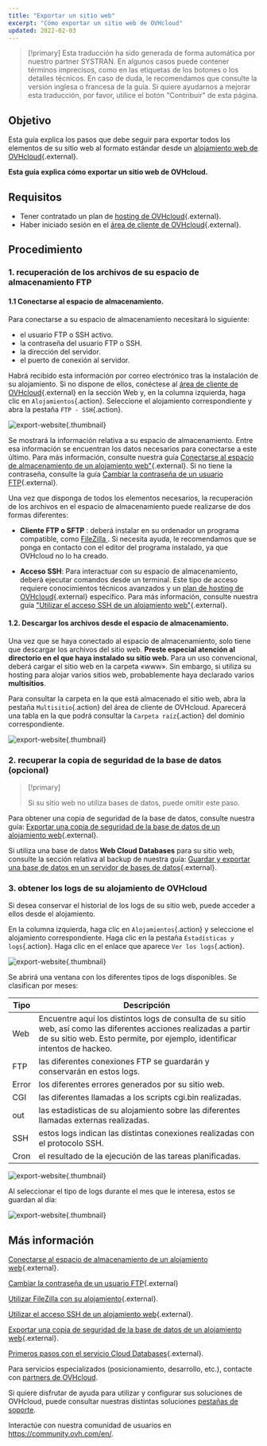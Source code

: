 ```yaml
---
title: "Exportar un sitio web"
excerpt: "Cómo exportar un sitio web de OVHcloud"
updated: 2022-02-03
---
```


> [!primary]
> Esta traducción ha sido generada de forma automática por nuestro partner SYSTRAN. En algunos casos puede contener términos imprecisos, como en las etiquetas de los botones o los detalles técnicos. En caso de duda, le recomendamos que consulte la versión inglesa o francesa de la guía. Si quiere ayudarnos a mejorar esta traducción, por favor, utilice el botón "Contribuir" de esta página.
>

## Objetivo

Esta guía explica los pasos que debe seguir para exportar todos los elementos de su sitio web al formato estándar desde un [alojamiento web de OVHcloud](https://www.ovhcloud.com/fr/web-hosting/){.external}.

**Esta guía explica cómo exportar un sitio web de OVHcloud.**

## Requisitos

- Tener contratado un plan de [hosting de OVHcloud](https://www.ovhcloud.com/es-es/web-hosting/){.external}.
- Haber iniciado sesión en el [área de cliente de OVHcloud](https://www.ovh.com/auth/?action=gotomanager&from=https://www.ovh.es/&ovhSubsidiary=es){.external}.

## Procedimiento

### 1. recuperación de los archivos de su espacio de almacenamiento FTP

#### 1.1 Conectarse al espacio de almacenamiento.

Para conectarse a su espacio de almacenamiento necesitará lo siguiente:

- el usuario FTP o SSH activo.
- la contraseña del usuario FTP o SSH.
- la dirección del servidor.
- el puerto de conexión al servidor.

Habrá recibido esta información por correo electrónico tras la instalación de su alojamiento. Si no dispone de ellos, conéctese al [área de cliente de OVHcloud](https://www.ovh.com/auth/?action=gotomanager&from=https://www.ovh.es/&ovhSubsidiary=es){.external} en la sección Web y, en la columna izquierda, haga clic en `Alojamientos`{.action}. Seleccione el alojamiento correspondiente y abra la pestaña `FTP - SSH`{.action}. 

![export-website](images/export-website-step1-1.png){.thumbnail}

Se mostrará la información relativa a su espacio de almacenamiento. Entre esa información se encuentran los datos necesarios para conectarse a este último. Para más información, consulte nuestra guía [Conectarse al espacio de almacenamiento de un alojamiento web"](/pages/web_cloud/web_hosting/ftp_connection){.external}. Si no tiene la contraseña, consulte la guía [Cambiar la contraseña de un usuario FTP](/pages/web_cloud/web_hosting/ftp_change_password){.external}.

Una vez que disponga de todos los elementos necesarios, la recuperación de los archivos en el espacio de almacenamiento puede realizarse de dos formas diferentes:

- **Cliente FTP o SFTP** : deberá instalar en su ordenador un programa compatible, como [FileZilla ](/pages/web_cloud/web_hosting/ftp_filezilla_user_guide). Si necesita ayuda, le recomendamos que se ponga en contacto con el editor del programa instalado, ya que OVHcloud no lo ha creado.

- **Acceso SSH**: Para interactuar con su espacio de almacenamiento, deberá ejecutar comandos desde un terminal. Este tipo de acceso requiere conocimientos técnicos avanzados y un [plan de hosting de OVHcloud](https://www.ovhcloud.com/es-es/web-hosting/){.external} específico. Para más información, consulte nuestra guía ["Utilizar el acceso SSH de un alojamiento web"](/pages/web_cloud/web_hosting/ssh_on_webhosting){.external}. 

#### 1.2. Descargar los archivos desde el espacio de almacenamiento.

Una vez que se haya conectado al espacio de almacenamiento, solo tiene que descargar los archivos del sitio web. **Preste especial atención al directorio en el que haya instalado su sitio web.** Para un uso convencional, deberá cargar el sitio web en la carpeta «www». Sin embargo, si utiliza su hosting para alojar varios sitios web, probablemente haya declarado varios **multisitios**.

Para consultar la carpeta en la que está almacenado el sitio web, abra la pestaña `Multisitio`{.action} del área de cliente de OVHcloud. Aparecerá una tabla en la que podrá consultar la `Carpeta raíz`{.action} del dominio correspondiente.

![export-website](images/export-website-step1-2.png){.thumbnail}

### 2. recuperar la copia de seguridad de la base de datos (opcional)

> [!primary]
>
> Si su sitio web no utiliza bases de datos, puede omitir este paso.
>

Para obtener una copia de seguridad de la base de datos, consulte nuestra guía:
[Exportar una copia de seguridad de la base de datos de un alojamiento web](/pages/web_cloud/web_hosting/sql_database_export){.external}.

Si utiliza una base de datos **Web Cloud Databases** para su sitio web, consulte la sección relativa al backup de nuestra guía:
[Guardar y exportar una base de datos en un servidor de bases de datos](/pages/web_cloud/web_cloud_databases/save-export-on-database-server){.external}.

### 3. obtener los logs de su alojamiento de OVHcloud

Si desea conservar el historial de los logs de su sitio web, puede acceder a ellos desde el alojamiento.

En la columna izquierda, haga clic en `Alojamientos`{.action} y seleccione el alojamiento correspondiente. Haga clic en la pestaña `Estadísticas y logs`{.action}. Haga clic en el enlace que aparece `Ver los logs`{.action}.

![export-website](images/export-website-step3-1.png){.thumbnail}

Se abrirá una ventana con los diferentes tipos de logs disponibles. Se clasifican por meses:

| Tipo  	| Descripción                                                                                                                                                                                         	|
|-------	|-----------------------------------------------------------------------------------------------------------------------------------------------------------------------------------------------------	|
| Web   	| Encuentre aquí los distintos logs de consulta de su sitio web, así como las diferentes acciones realizadas a partir de su sitio web. Esto permite, por ejemplo, identificar intentos de hackeo. 	|
| FTP   	| las diferentes conexiones FTP se guardarán y conservarán en estos logs.                                                                                                                     	|
| Error 	| los diferentes errores generados por su sitio web.                                                                                                                                                    	|
| CGI   	| las diferentes llamadas a los scripts cgi.bin realizadas.                                                                                                                                     	|
| out   	| las estadísticas de su alojamiento sobre las diferentes llamadas externas realizadas.                                                                                                                  	|
| SSH   	| estos logs indican las distintas conexiones realizadas con el protocolo SSH.                                                                                                                      	|
| Cron  	| el resultado de la ejecución de las tareas planificadas.                                                                                                                                                	|

![export-website](images/export-website-step3-3.png){.thumbnail}

Al seleccionar el tipo de logs durante el mes que le interesa, estos se guardan al día:

![export-website](images/export-website-step3-4.png){.thumbnail}

## Más información

[Conectarse al espacio de almacenamiento de un alojamiento web](/pages/web_cloud/web_hosting/ftp_connection){.external}.

[Cambiar la contraseña de un usuario FTP](/pages/web_cloud/web_hosting/ftp_change_password){.external}

[Utilizar FileZilla con su alojamiento](/pages/web_cloud/web_hosting/ftp_filezilla_user_guide){.external}.

[Utilizar el acceso SSH de un alojamiento web](/pages/web_cloud/web_hosting/ssh_on_webhosting){.external}. 

[Exportar una copia de seguridad de la base de datos de un alojamiento web](/pages/web_cloud/web_hosting/sql_database_export){.external}.

[Primeros pasos con el servicio Cloud Databases](/pages/web_cloud/web_cloud_databases/starting_with_clouddb){.external}.

Para servicios especializados (posicionamiento, desarrollo, etc.), contacte con [partners de OVHcloud](https://partner.ovhcloud.com/es-es/directory/).

Si quiere disfrutar de ayuda para utilizar y configurar sus soluciones de OVHcloud, puede consultar nuestras distintas soluciones [pestañas de soporte](https://www.ovhcloud.com/es-es/support-levels/).

Interactúe con nuestra comunidad de usuarios en <https://community.ovh.com/en/>.
